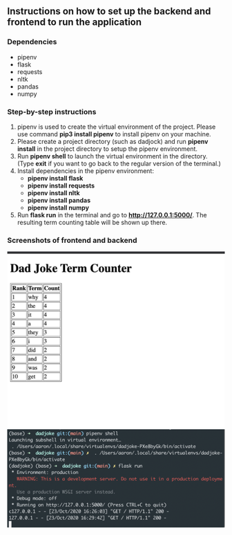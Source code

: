 ## Instructions on how to set up the backend and frontend to run the application

### Dependencies

- pipenv
- flask
- requests
- nltk
- pandas
- numpy

### Step-by-step instructions

1. pipenv is used to create the virtual environment of the project. Please use command **pip3 install pipenv** to install pipenv on your machine. 
2. Please create a project directory (such as dadjock) and run **pipenv install** in the project directory to setup the pipenv environment.
3. Run **pipenv shell** to launch the virtual environment in the directory. (Type **exit** if you want to go back to the regular version of the terminal.)
4. Install dependencies in the pipenv environment:
   - **pipenv install flask**
   - **pipenv install requests**
   - **pipenv install nltk**
   - **pipenv install pandas**
   - **pipenv install numpy**
5. Run **flask run** in the terminal and go to **http://127.0.0.1:5000/**. The resulting term counting table will be shown up there. 


### Screenshots of frontend and backend
![](https://raw.githubusercontent.com/AARON42695/dadjoke/main/pic/frontend.png)
![](https://raw.githubusercontent.com/AARON42695/dadjoke/main/pic/backend.png)
